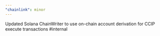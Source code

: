 ```yaml
---
"chainlink": minor
---
```


Updated Solana ChainWriter to use on-chain account derivation for CCIP execute transactions #internal
